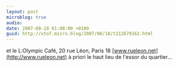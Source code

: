 ```yaml
---
layout: post
microblog: true
audio: 
date: 2007-08-18 01:00:00 +0100
guid: http://xtof.micro.blog/2007/08/18/t212679162.html
---
```

et le L:Olympic Café, 20 rue Léon, Paris 18 [www.rueleon.net](http://www.rueleon.net) à priori le haut lieu de l'essor du quartier...
